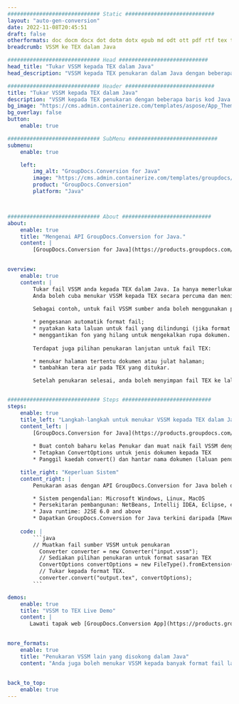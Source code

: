 ```yaml
---
############################# Static ############################
layout: "auto-gen-conversion"
date: 2022-11-08T20:45:51
draft: false
otherformats: doc docm docx dot dotm dotx epub md odt ott pdf rtf tex txt vdx vsdm vsdx vssm vssx vstm vstx vsx vtx xps
breadcrumb: VSSM ke TEX dalam Java

############################# Head ############################
head_title: "Tukar VSSM kepada TEX dalam Java"
head_description: "VSSM kepada TEX penukaran dalam Java dengan beberapa baris kod. Tukar lebih 160 format fail menggunakan API penukaran dokumen GroupDocs untuk Java"

############################# Header ############################
title: "Tukar VSSM kepada TEX dalam Java"
description: "VSSM kepada TEX penukaran dengan beberapa baris kod Java."
bg_image: "https://cms.admin.containerize.com/templates/aspose/App_Themes/V3/images/bg/header1.png"
bg_overlay: false
button:
    enable: true

############################# SubMenu ############################
submenu:
    enable: true

    left:
        img_alt: "GroupDocs.Conversion for Java"
        image: "https://cms.admin.containerize.com/templates/groupdocs/images/product-logos/90x90-noborder/groupdocs-conversion-java.png"
        product: "GroupDocs.Conversion"
        platform: "Java"



############################# About ############################
about:
    enable: true
    title: "Mengenai API GroupDocs.Conversion for Java."
    content: |
        [GroupDocs.Conversion for Java](https://products.groupdocs.com/conversion/java/) ialah API penukaran format fail lanjutan untuk menukar antara imej popular dan format dokumen seperti Microsoft Office, OpenDocument, PDF, HTML, e-mel, CAD. dan banyak lagi dengan hanya beberapa baris kod. API asli secara automatik mengesan format dokumen asal dan menawarkan banyak pilihan untuk menyesuaikan dokumen yang ditukar. Bersama-sama dengan fungsi mengekstrak maklumat daripada dokumen, ia juga menyokong caching hasil penukaran ke cakera tempatan secara lalai. Walau bagaimanapun, sebarang jenis storan cache boleh disokong dengan melaksanakan antara muka yang sesuai - Amazon S3, Dropbox, Google Drive, Windows Azure, Reddis atau mana-mana yang lain.
    

overview:
    enable: true
    content: |
        Tukar fail VSSM anda kepada TEX dalam Java. Ia hanya memerlukan beberapa baris kod Java pada mana-mana platform pilihan anda, seperti Windows, Linux, macOS.
        Anda boleh cuba menukar VSSM kepada TEX secara percuma dan menilai kualiti hasil penukaran. Bersama-sama dengan skrip penukaran fail mudah, anda boleh mencuba pilihan yang lebih canggih untuk memuatkan fail sumber VSSM dan menyimpan output TEX. 
        
        Sebagai contoh, untuk fail VSSM sumber anda boleh menggunakan pilihan pemuatan berikut:

        * pengesanan automatik format fail;
        * nyatakan kata laluan untuk fail yang dilindungi (jika format fail menyokongnya);
        * menggantikan fon yang hilang untuk mengekalkan rupa dokumen.
        
        Terdapat juga pilihan penukaran lanjutan untuk fail TEX:

        * menukar halaman tertentu dokumen atau julat halaman;
        * tambahkan tera air pada TEX yang ditukar.

        Setelah penukaran selesai, anda boleh menyimpan fail TEX ke laluan fail setempat anda atau ke mana-mana storan pihak ketiga seperti FTP, Amazon S3, Google Drive, Dropbox dll. Sila ambil perhatian - untuk menukar VSSM kepada TEX, anda tidak perlu memasang sebarang perisian tambahan, seperti MS Office, Open Office, Adobe Acrobat Reader dsb.


############################# Steps ############################
steps:
    enable: true
    title_left: "Langkah-langkah untuk menukar VSSM kepada TEX dalam Java"
    content_left: |
        [GroupDocs.Conversion for Java](https://products.groupdocs.com/conversion/java/) membenarkan pembangun menukar fail VSSM kepada TEX dengan mudah dengan beberapa baris kod.
        
        * Buat contoh baharu kelas Penukar dan muat naik fail VSSM dengan laluan penuh
        * Tetapkan ConvertOptions untuk jenis dokumen kepada TEX
        * Panggil kaedah convert() dan hantar nama dokumen (laluan penuh) dan format (TEX) sebagai parameter

    title_right: "Keperluan Sistem"
    content_right: |
        Penukaran asas dengan API GroupDocs.Conversion for Java boleh dilakukan dengan hanya beberapa baris kod. API kami disokong pada semua platform dan sistem pengendalian utama. Sebelum melaksanakan kod di bawah, pastikan anda mempunyai prasyarat berikut dipasang pada sistem anda.

        * Sistem pengendalian: Microsoft Windows, Linux, MacOS
        * Persekitaran pembangunan: NetBeans, Intellij IDEA, Eclipse, etc.
        * Java runtime: J2SE 6.0 and above
        * Dapatkan GroupDocs.Conversion for Java terkini daripada [Maven](https://repository.groupdocs.com/webapp/#/artifacts/browse/tree/General/repo/com/groupdocs/groupdocs-conversion)
         
    code: |
        ```java    
        // Muatkan fail sumber VSSM untuk penukaran
          Converter converter = new Converter("input.vssm");
          // Sediakan pilihan penukaran untuk format sasaran TEX
          ConvertOptions convertOptions = new FileType().fromExtension("tex").getConvertOptions();
          // Tukar kepada format TEX.
          converter.convert("output.tex", convertOptions);
        ```

demos:
    enable: true
    title: "VSSM to TEX Live Demo"
    content: |
       Lawati tapak web [GroupDocs.Conversion App](https://products.groupdocs.app/conversion/family) kami dan cuba VSSM kepada TEX penukaran sekarang. Demo percuma mempunyai faedah berikut
          

more_formats:
    enable: true
    title: "Penukaran VSSM lain yang disokong dalam Java"
    content: "Anda juga boleh menukar VSSM kepada banyak format fail lain. Sila lihat senarai di bawah."
       
       
back_to_top:
    enable: true
---
```

